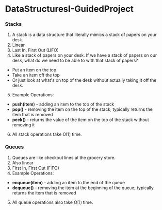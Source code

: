 # DataStructuresI-GuidedProject


### Stacks

1. A stack is a data structure that literally mimics a stack of papers on your desk. 
2. Linear
3. Last In, First Out (LIFO)
4. Like a stack of papers on your desk. If we have a stack of papers on our desk, what do we need to be able to with that stack of papers?
  * Put an item on the top
  * Take an item off the top
  * Or just look at what's on top of the desk without actually taking it off the desk.
5. Example Operations:
  * **push(item)** - adding an item to the top of the stack
  * **pop()** - removing the item on the top of the stack; typically returns the item that is removed
  * **peek()** - returns the value of the item on the top of the stack without removing it
6. All stack operations take O(1) time.


### Queues

1. Queues are like checkout lines at the grocery store. 
2. Also linear
3. First In, First Out (FIFO)
4. Example Operations:
  * **enqueue(item)** - adding an item to the end of the queue
  * **dequeue()** - removing the item at the beginning of the queue; typically returns the item that is removed
5. All queue operations also take O(1) time. 